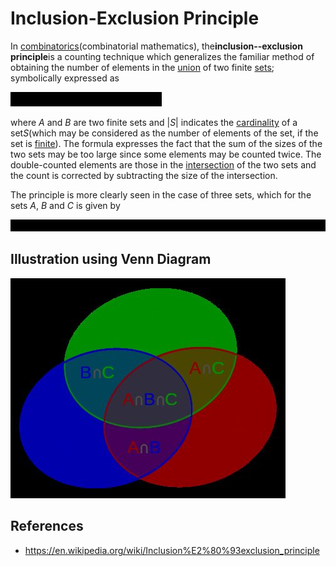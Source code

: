 # Inclusion-Exclusion Principle

In [combinatorics](https://en.wikipedia.org/wiki/Combinatorics)(combinatorial mathematics), the**inclusion--exclusion principle**is a counting technique which generalizes the familiar method of obtaining the number of elements in the [union](https://en.wikipedia.org/wiki/Union_(set_theory)) of two finite [sets](https://en.wikipedia.org/wiki/Set_(mathematics)); symbolically expressed as

![image](../../media/Inclusion-Exclusion-Principle-image1.jpg)

where *A* and *B* are two finite sets and |*S*| indicates the [cardinality](https://en.wikipedia.org/wiki/Cardinality) of a set*S*(which may be considered as the number of elements of the set, if the set is [finite](https://en.wikipedia.org/wiki/Finite_set)). The formula expresses the fact that the sum of the sizes of the two sets may be too large since some elements may be counted twice. The double-counted elements are those in the [intersection](https://en.wikipedia.org/wiki/Intersection_(set_theory)) of the two sets and the count is corrected by subtracting the size of the intersection.

The principle is more clearly seen in the case of three sets, which for the sets *A*, *B* and *C* is given by

![image](../../media/Inclusion-Exclusion-Principle-image2.jpg)

## Illustration using Venn Diagram

![image](../../media/Inclusion-Exclusion-Principle-image3.jpg)

## References

- https://en.wikipedia.org/wiki/Inclusion%E2%80%93exclusion_principle
